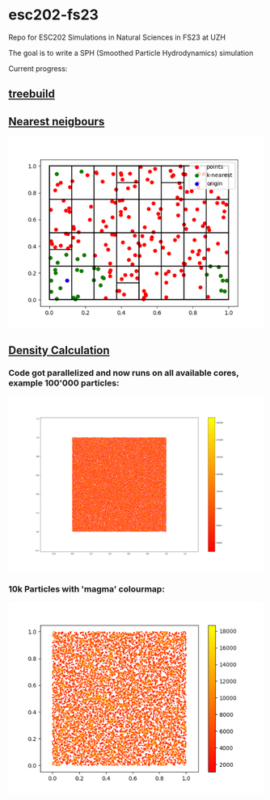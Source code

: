 # esc202-fs23

Repo for ESC202 Simulations in Natural Sciences in FS23 at UZH

The goal is to write a SPH (Smoothed Particle Hydrodynamics) simulation

Current progress:

## [treebuild](./week-01-treebuild/treebuild.py)

## [Nearest neigbours](./week-02-NN/main.py)

![](./week-02-NN/Figure_1_periodic.png)

## [Density Calculation](./week-03-densities/main.py)

### Code got parallelized and now runs on all available cores, example 100'000 particles:

![](./week-03-densities/Figure_1_100k.png)

### 10k Particles with 'magma' colourmap:

![](./week-03-densities/dens-10000.png)
